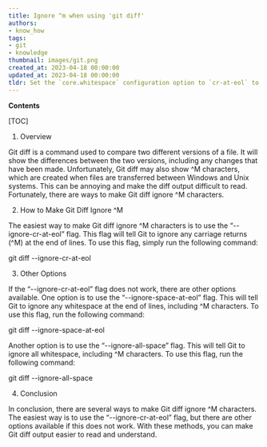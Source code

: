 ```yaml
---
title: Ignore ^m when using 'git diff'
authors:
- know_how
tags:
- git
- knowledge
thumbnail: images/git.png
created_at: 2023-04-18 00:00:00
updated_at: 2023-04-18 00:00:00
tldr: Set the `core.whitespace` configuration option to `cr-at-eol` to make `git diff` ignore ^M.
---
```


**Contents**

[TOC]

1. Overview

Git diff is a command used to compare two different versions of a file. It will show the differences between the two versions, including any changes that have been made. Unfortunately, Git diff may also show ^M characters, which are created when files are transferred between Windows and Unix systems. This can be annoying and make the diff output difficult to read. Fortunately, there are ways to make Git diff ignore ^M characters. 

2. How to Make Git Diff Ignore ^M

The easiest way to make Git diff ignore ^M characters is to use the “--ignore-cr-at-eol” flag. This flag will tell Git to ignore any carriage returns (^M) at the end of lines. To use this flag, simply run the following command:

git diff --ignore-cr-at-eol

3. Other Options

If the “--ignore-cr-at-eol” flag does not work, there are other options available. One option is to use the “--ignore-space-at-eol” flag. This will tell Git to ignore any whitespace at the end of lines, including ^M characters. To use this flag, run the following command:

git diff --ignore-space-at-eol

Another option is to use the “--ignore-all-space” flag. This will tell Git to ignore all whitespace, including ^M characters. To use this flag, run the following command:

git diff --ignore-all-space

4. Conclusion

In conclusion, there are several ways to make Git diff ignore ^M characters. The easiest way is to use the “--ignore-cr-at-eol” flag, but there are other options available if this does not work. With these methods, you can make Git diff output easier to read and understand.
